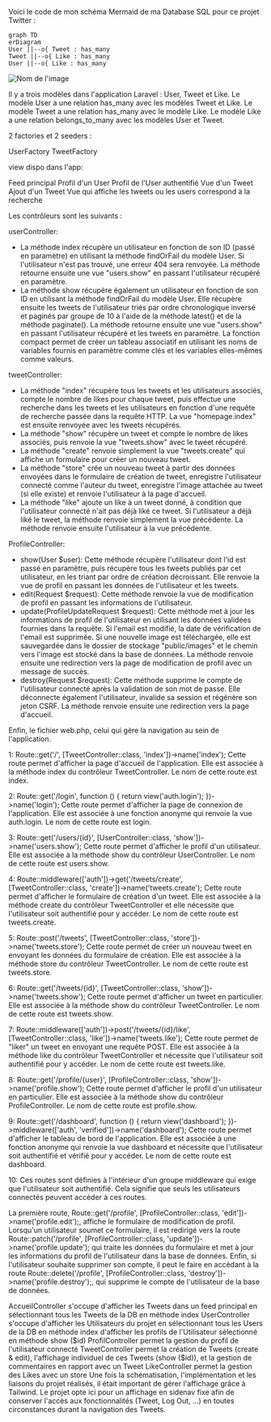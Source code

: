 Voici le code de mon schéma Mermaid de ma Database SQL pour ce projet Twitter :

```mermaid
graph TD
erDiagram 
User ||--o{ Tweet : has_many 
Tweet ||--o{ Like : has_many 
User ||--o{ Like : has_many
```

![Nom de l'image]('mermaid-diagram-2023-03-27-201658.png')


Il y a trois modèles dans l'application Laravel : User, Tweet et Like.
Le modèle User a une relation has_many avec les modèles Tweet et Like.
Le modèle Tweet a une relation has_many avec le modèle Like.
Le modèle Like a une relation belongs_to_many avec les modèles User et Tweet.

2 factories et 2 seeders : 

UserFactory
TweetFactory

view dispo dans l'app:

Feed principal
Profil d'un User
Profil de l'User authentifié
Vue d'un Tweet
Ajout d'un Tweet
Vue qui affiche les tweets ou les users correspond à la recherche


Les contrôleurs sont les suivants :


userController:
- La méthode index récupère un utilisateur en fonction de son ID (passé en paramètre) en utilisant la méthode findOrFail du modèle User. Si l'utilisateur n'est pas trouvé, une erreur 404 sera renvoyée. La méthode retourne ensuite une vue "users.show" en passant l'utilisateur récupéré en paramètre.
- La méthode show récupère également un utilisateur en fonction de son ID en utilisant la méthode findOrFail du modèle User. Elle récupère ensuite les tweets de l'utilisateur triés par ordre chronologique inversé et paginés par groupe de 10 à l'aide de la méthode latest() et de la méthode paginate(). La méthode retourne ensuite une vue "users.show" en passant l'utilisateur récupéré et les tweets en paramètre. La fonction compact permet de créer un tableau associatif en utilisant les noms de variables fournis en paramètre comme clés et les variables elles-mêmes comme valeurs.

tweetController:
- La méthode "index" récupère tous les tweets et les utilisateurs associés, compte le nombre de likes pour chaque tweet, puis effectue une recherche dans les tweets et les utilisateurs en fonction d'une requête de recherche passée dans la requête HTTP. La vue "homepage.index" est ensuite renvoyée avec les tweets récupérés.
- La méthode "show" récupère un tweet et compte le nombre de likes associés, puis renvoie la vue "tweets.show" avec le tweet récupéré.
- La méthode "create" renvoie simplement la vue "tweets.create" qui affiche un formulaire pour créer un nouveau tweet.
- La méthode "store" crée un nouveau tweet à partir des données envoyées dans le formulaire de création de tweet, enregistre l'utilisateur connecté comme l'auteur du tweet, enregistre l'image attachée au tweet (si elle existe) et renvoie l'utilisateur à la page d'accueil.
- La méthode "like" ajoute un like à un tweet donné, à condition que l'utilisateur connecté n'ait pas déjà liké ce tweet. Si l'utilisateur a déjà liké le tweet, la méthode renvoie simplement la vue précédente. La méthode renvoie ensuite l'utilisateur à la vue précédente.

ProfileController:
- show(User $user): Cette méthode récupère l'utilisateur dont l'id est passé en paramètre, puis récupère tous les tweets publiés par cet utilisateur, en les triant par ordre de création décroissant. Elle renvoie la vue de profil en passant les données de l'utilisateur et les tweets.
- edit(Request $request): Cette méthode renvoie la vue de modification de profil en passant les informations de l'utilisateur.
- update(ProfileUpdateRequest $request): Cette méthode met à jour les informations de profil de l'utilisateur en utilisant les données validées fournies dans la requête. Si l'email est modifié, la date de vérification de l'email est supprimée. Si une nouvelle image est téléchargée, elle est sauvegardée dans le dossier de stockage "public/images" et le chemin vers l'image est stocké dans la base de données. La méthode renvoie ensuite une redirection vers la page de modification de profil avec un message de succès.
- destroy(Request $request): Cette méthode supprime le compte de l'utilisateur connecté après la validation de son mot de passe. Elle déconnecte également l'utilisateur, invalide sa session et régénère son jeton CSRF. La méthode renvoie ensuite une redirection vers la page d'accueil.

Enfin, le fichier web.php, celui qui gère la navigation au sein de l'application.


1: Route::get('/', [TweetController::class, 'index'])->name('index');
Cette route permet d'afficher la page d'accueil de l'application. Elle est associée à la méthode index du contrôleur TweetController. Le nom de cette route est index.


2: Route::get('/login', function () { return view('auth.login'); })->name('login');
Cette route permet d'afficher la page de connexion de l'application. Elle est associée à une fonction anonyme qui renvoie la vue auth.login. Le nom de cette route est login.


3: Route::get('/users/{id}', [UserController::class, 'show'])->name('users.show');
Cette route permet d'afficher le profil d'un utilisateur. Elle est associée à la méthode show du contrôleur UserController. Le nom de cette route est users.show.


4: Route::middleware(['auth'])->get('/tweets/create', [TweetController::class, 'create'])->name('tweets.create');
Cette route permet d'afficher le formulaire de création d'un tweet. Elle est associée à la méthode create du contrôleur TweetController et elle nécessite que l'utilisateur soit authentifié pour y accéder. Le nom de cette route est tweets.create.


5: Route::post('/tweets', [TweetController::class, 'store'])->name('tweets.store');
Cette route permet de créer un nouveau tweet en envoyant les données du formulaire de création. Elle est associée à la méthode store du contrôleur TweetController. Le nom de cette route est tweets.store.


6: Route::get('/tweets/{id}', [TweetController::class, 'show'])->name('tweets.show');
Cette route permet d'afficher un tweet en particulier. Elle est associée à la méthode show du contrôleur TweetController. Le nom de cette route est tweets.show.


7: Route::middleware(['auth'])->post('/tweets/{id}/like', [TweetController::class, 'like'])->name('tweets.like');
Cette route permet de "liker" un tweet en envoyant une requête POST. Elle est associée à la méthode like du contrôleur TweetController et nécessite que l'utilisateur soit authentifié pour y accéder. Le nom de cette route est tweets.like.


8: Route::get('/profile/{user}', [ProfileController::class, 'show'])->name('profile.show');
Cette route permet d'afficher le profil d'un utilisateur en particulier. Elle est associée à la méthode show du contrôleur ProfileController. Le nom de cette route est profile.show.


9: Route::get('/dashboard', function () { return view('dashboard'); })->middleware(['auth', 'verified'])->name('dashboard');
Cette route permet d'afficher le tableau de bord de l'application. Elle est associée à une fonction anonyme qui renvoie la vue dashboard et nécessite que l'utilisateur soit authentifié et vérifié pour y accéder. Le nom de cette route est dashboard.


10: Ces routes sont définies à l'intérieur d'un groupe middleware qui exige que l'utilisateur soit authentifié. Cela signifie que seuls les utilisateurs connectés peuvent accéder à ces routes.

La première route, Route::get('/profile', [ProfileController::class, 'edit'])->name('profile.edit');, affiche le formulaire de modification de profil. Lorsqu'un utilisateur soumet ce formulaire, il est redirigé vers la route Route::patch('/profile', [ProfileController::class, 'update'])->name('profile.update'); qui traite les données du formulaire et met à jour les informations du profil de l'utilisateur dans la base de données. Enfin, si l'utilisateur souhaite supprimer son compte, il peut le faire en accédant à la route Route::delete('/profile', [ProfileController::class, 'destroy'])->name('profile.destroy');, qui supprime le compte de l'utilisateur de la base de données.


























AccueilController s'occupe d'afficher les Tweets dans un feed principal en sélectionnant tous les Tweets de la DB en méthode index
UserController s'occupe
d'afficher les Utilisateurs du projet en sélectionnant tous les Users de la DB en méthode index
d'afficher les profils de l'Utilisateur sélectionné en méthode show ($id)
ProfilController permet la gestion du profil de l'utilisateur connecté
TweetController permet la création de Tweets (create & edit), l'affichage individuel de ces Tweets (show ($id)), et la gestion de commentaires en rapport avec un Tweet
LikeController permet la gestion des Likes avec un store
Une fois la schématisation, l'implémentation et les liaisons du projet réalisés, il était important de gérer l'affichage grâce à Tailwind. Le projet opte ici pour un affichage en sidenav fixe afin de conserver l'accès aux fonctionnalités (Tweet, Log Out, ...) en toutes circonstances durant la navigation des Tweets.
